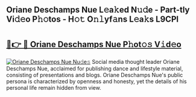 ## Oriane Deschamps Nue L𝚎a𝚔ed N𝚞𝚍e - Part-tly Vi𝚍𝚎o P𝚑𝚘tos - H𝚘𝚝 O𝚗𝚕yf𝚊ns L𝚎a𝚔s L9CPl

# <h2><a href="http://kfciil.oniu.top/?m=Oriane+Deschamps+Nue">🔗👉 🔴 Oriane Deschamps Nue P𝚑ot𝚘𝚜 V𝚒d𝚎o</a></h2>

[![Oriane Deschamps Nue Nu𝚍e𝚜](https://i.imgur.com/0qMVB7G.gif)](http://kfciil.oniu.top/?m=Oriane+Deschamps+Nue)
Social media thought leader Oriane Deschamps Nue, acclaimed for publishing dance and lifestyle material, consisting of presentations and blogs. Oriane Deschamps Nue's public persona is characterized by openness and honesty, yet the details of his personal life remain hidden from view.  
